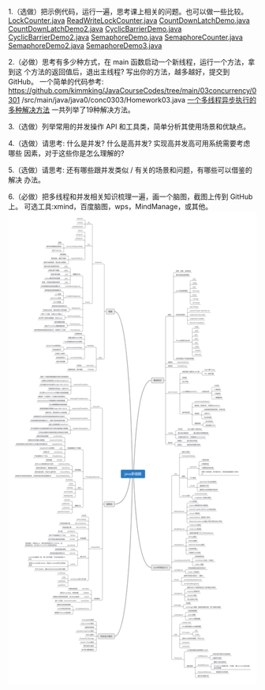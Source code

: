 1.（选做）把示例代码，运行一遍，思考课上相关的问题。也可以做一些比较。
[LockCounter.java](../../../src/main/java/com/dhb/gts/javacourse/week4/LockCounter.java)
[ReadWriteLockCounter.java](../../../src/main/java/com/dhb/gts/javacourse/week4/ReadWriteLockCounter.java)
[CountDownLatchDemo.java](../../../src/main/java/com/dhb/gts/javacourse/week4/CountDownLatchDemo.java)
[CountDownLatchDemo2.java](../../../src/main/java/com/dhb/gts/javacourse/week4/CountDownLatchDemo2.java)
[CyclicBarrierDemo.java](../../../src/main/java/com/dhb/gts/javacourse/week4/CyclicBarrierDemo.java)
[CyclicBarrierDemo2.java](../../../src/main/java/com/dhb/gts/javacourse/week4/CyclicBarrierDemo2.java)
[SemaphoreDemo.java](../../../src/main/java/com/dhb/gts/javacourse/week4/SemaphoreDemo.java)
[SemaphoreCounter.java](../../../src/main/java/com/dhb/gts/javacourse/week4/SemaphoreCounter.java)
[SemaphoreDemo2.java](../../../src/main/java/com/dhb/gts/javacourse/week4/SemaphoreDemo2.java)
[SemaphoreDemo3.java](../../../src/main/java/com/dhb/gts/javacourse/week4/SemaphoreDemo3.java)

2.（必做）思考有多少种方式，在 main 函数启动一个新线程，运行一个方法，拿到这
个方法的返回值后，退出主线程? 写出你的方法，越多越好，提交到 GitHub。
一个简单的代码参考:  https://github.com/kimmking/JavaCourseCodes/tree/main/03concurrency/0301 /src/main/java/java0/conc0303/Homework03.java
[一个多线程异步执行的多种解决方法](一个多线程异步执行的多种解决方法.md)
一共列举了19种解决方法。

3.（选做）列举常用的并发操作 API 和工具类，简单分析其使用场景和优缺点。

4.（选做）请思考: 什么是并发? 什么是高并发? 实现高并发高可用系统需要考虑哪些 因素，对于这些你是怎么理解的?

5.（选做）请思考: 还有哪些跟并发类似 / 有关的场景和问题，有哪些可以借鉴的解决 办法。

6.（必做）把多线程和并发相关知识梳理一遍，画一个脑图，截图上传到 GitHub 上。 可选工具:xmind，百度脑图，wps，MindManage，或其他。
![java多线程总结思维导图](../../images/java多线程总结思维导图.png)
